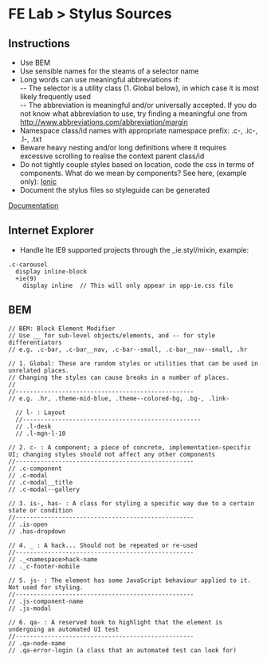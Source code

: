 FE Lab > Stylus Sources
=================

Instructions
-------------

- Use BEM
- Use sensible names for the steams of a selector name  
- Long words can use meaningful abbreviations if:  
-- The selector is a utility class (1. Global below), in which case it is most likely frequently used  
-- The abbreviation is meaningful and/or universally accepted. If you do not know what abbreviation to use, try finding a meaningful one from http://www.abbreviations.com/abbreviation/margin  
- Namespace class/id names with appropriate namespace prefix: .c-, .ic-, .l-, .txt 
- Beware heavy nesting and/or long definitions where it requires excessive scrolling to realise the context parent class/id
- Do not tightly couple styles based on location, code the css in terms of components. What do we mean by components? See here, (example only): [Ionic](http://ionicframework.com/docs/components/)
- Document the stylus files so styleguide can be generated

[Documentation](https://loweproferotech.atlassian.net/wiki/display/IL/The+Stylus+Standard)

Internet Explorer
-------------
- Handle lte IE9 supported projects through the _ie.styl/mixin, example:
```
.c-carousel
  display inline-block
  +ie(9)
    display inline  // This will only appear in app-ie.css file
```

BEM
-------------
```
// BEM: Block Element Modifier
// Use __ for sub-level objects/elements, and -- for style differentiators
// e.g. .c-bar, .c-bar__nav, .c-bar--small, .c-bar__nav--small, .hr

// 1. Global: These are random styles or utilities that can be used in unrelated places. 
// Changing the styles can cause breaks in a number of places.
// 
//--------------------------------------------------
// e.g. .hr, .theme-mid-blue, .theme--colored-bg, .bg-, .link-

  // l- : Layout
  //--------------------------------------------------
  // .l-desk
  // .l-mgn-l-10

// 2. c- : A component; a piece of concrete, implementation-specific UI; changing styles should not affect any other components
//--------------------------------------------------
// .c-component
// .c-modal
// .c-modal__title
// .c-modal--gallery

// 3. is-, has- : A class for styling a specific way due to a certain state or condition
//--------------------------------------------------
// .is-open
// .has-dropdown

// 4. _ : A hack... Should not be repeated or re-used
//--------------------------------------------------
// ._<namespace>hack-name
// ._c-footer-mobile

// 5. js- : The element has some JavaScript behaviour applied to it. Not used for styling.
//--------------------------------------------------
// .js-component-name
// .js-modal

// 6. qa- : A reserved hook to highlight that the element is undergoing an automated UI test
//--------------------------------------------------
// .qa-node-name
// .qa-error-login (a class that an automated test can look for)
```